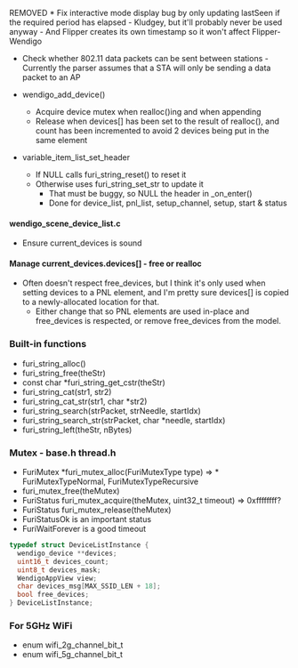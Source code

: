 REMOVED * Fix interactive mode display bug by only updating lastSeen if the required period has elapsed - Kludgey, but it'll probably never be used anyway - And Flipper creates its own timestamp so it won't affect Flipper-Wendigo

* Check whether 802.11 data packets can be sent between stations - Currently the parser assumes that a STA will only be sending a data packet to an AP

* wendigo_add_device()
  * Acquire device mutex when realloc()ing and when appending
  * Release when devices[] has been set to the result of realloc(), and count has been incremented to avoid 2 devices being put in the same element

* variable_item_list_set_header
  * If NULL calls furi_string_reset() to reset it
  * Otherwise uses furi_string_set_str to update it
    * That must be buggy, so NULL the header in _on_enter()
    * Done for device_list, pnl_list, setup_channel, setup, start & status

#### wendigo_scene_device_list.c
* Ensure current_devices is sound

#### Manage current_devices.devices[] - free or realloc
* Often doesn't respect free_devices, but I think it's only used when setting devices to a PNL element, and I'm pretty sure devices[] is copied to a newly-allocated location for that.
  * Either change that so PNL elements are used in-place and free_devices is respected, or remove free_devices from the model.

### Built-in functions
* furi_string_alloc()
* furi_string_free(theStr)
* const char *furi_string_get_cstr(theStr)
* furi_string_cat(str1, str2)
* furi_string_cat_str(str1, char *str2)
* furi_string_search(strPacket, strNeedle, startIdx)
* furi_string_search_str(strPacket, char *needle, startIdx)
* furi_string_left(theStr, nBytes)

### Mutex - base.h thread.h
* FuriMutex *furi_mutex_alloc(FuriMutexType type) => * FuriMutexTypeNormal, FuriMutexTypeRecursive
* furi_mutex_free(theMutex)
* FuriStatus furi_mutex_acquire(theMutex, uint32_t timeout) => 0xffffffff?
* FuriStatus furi_mutex_release(theMutex)
* FuriStatusOk is an important status
* FuriWaitForever is a good timeout

```c
typedef struct DeviceListInstance {
  wendigo_device **devices;
  uint16_t devices_count;
  uint8_t devices_mask;
  WendigoAppView view;
  char devices_msg[MAX_SSID_LEN + 18];
  bool free_devices;
} DeviceListInstance;
```

### For 5GHz WiFi
* enum wifi_2g_channel_bit_t
* enum wifi_5g_channel_bit_t

